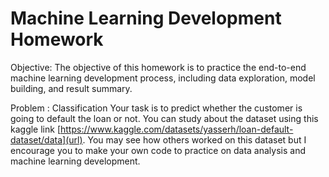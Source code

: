 # Machine Learning Development Homework

Objective:
The objective of this homework is to practice the end-to-end machine learning
development process, including data exploration, model building, and result summary.

Problem : Classification
Your task is to predict whether the customer is going to default the loan or not.
You can study about the dataset using this kaggle link [https://www.kaggle.com/datasets/yasserh/loan-default-dataset/data](url).
You may see how others worked on this dataset but I encourage you to make your own code to practice on data analysis and machine learning development.
